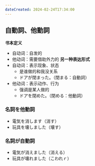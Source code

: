 ```yaml
---
dateCreated: 2024-02-24T17:34:00
---
```

## 自動詞、他動詞
**书本定义**
- 自动词：自发的
- 他动词：需要借助外力的
**另一种表达形式**
- 自动词：表示现象、状态
	- 是谁做的和我没关系
	- ドアが閉まった。（閉まる：自動詞）
- 他动词：表示动作、行为
	- 强调是某人做的
	- ドアを閉めた。（閉める：他動詞）
### 名詞を他動詞
- 電気を消します（消す）
- 玩具を壊しました（壊す）
### 名詞が自動詞
- 電気が消えました（消える）
- 玩具が壊れました（こわれｒ）